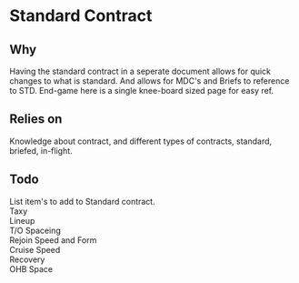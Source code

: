 # Standard Contract

## Why

Having the standard contract in a seperate document allows for quick changes to what is standard. And allows for MDC's and Briefs to reference to STD. End-game here is a single knee-board sized page for easy ref.

## Relies on

Knowledge about contract, and different types of contracts, standard, briefed, in-flight.

## Todo

List item's to add to Standard contract.  
Taxy  
Lineup  
T/O Spaceing  
Rejoin Speed and Form  
Cruise Speed  
Recovery  
OHB Space  
